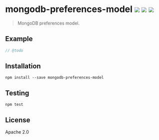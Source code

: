 # mongodb-preferences-model [![][npm_img]][npm_url] [![][travis_img]][travis_url] [![][inch_img]][inch_url]

> MongoDB preferences model.

## Example

```javascript
// @todo
```

## Installation

```
npm install --save mongodb-preferences-model
```

## Testing

```
npm test
```

## License

Apache 2.0

[travis_img]: https://secure.travis-ci.org/mongodb-js/preferences-model.svg?branch=master
[travis_url]: https://travis-ci.org/mongodb-js/preferences-model
[npm_img]: https://img.shields.io/npm/v/mongodb-preferences-model.svg
[npm_url]: https://www.npmjs.org/package/mongodb-preferences-model
[inch_img]: http://inch-ci.org/github/mongodb-js/preferences-model.svg?branch=master
[inch_url]: http://inch-ci.org/github/mongodb-js/preferences-model
